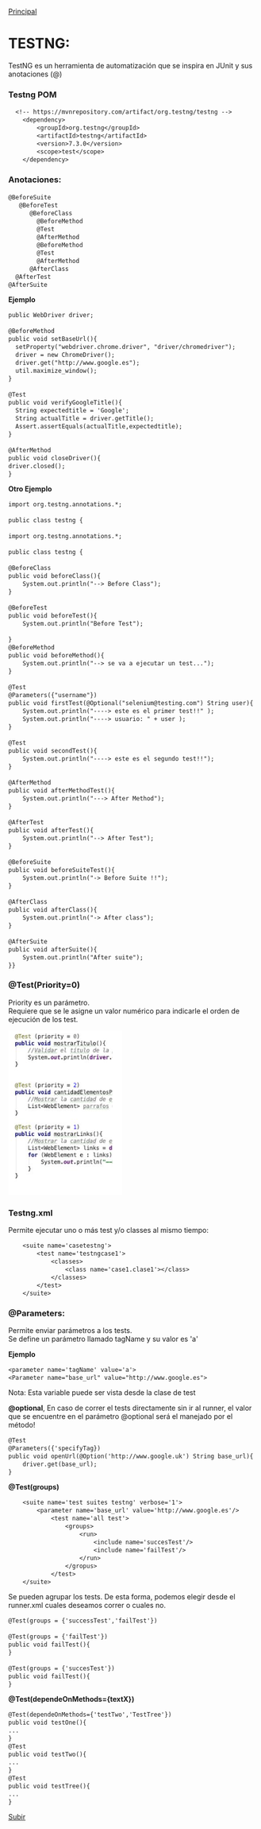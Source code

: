<a name='top'></a>
[Principal](../README.md)

# TESTNG:
TestNG es un herramienta de automatización que se inspira en JUnit y sus anotaciones (@)

### Testng POM
      <!-- https://mvnrepository.com/artifact/org.testng/testng -->
        <dependency>
            <groupId>org.testng</groupId>
            <artifactId>testng</artifactId>
            <version>7.3.0</version>
            <scope>test</scope>
        </dependency>

### Anotaciones:
    @BeforeSuite
       @BeforeTest
          @BeforeClass
            @BeforeMethod
            @Test
            @AfterMethod
            @BeforeMethod
            @Test
            @AfterMethod
          @AfterClass
      @AfterTest
    @AfterSuite

**Ejemplo**

    public WebDriver driver;
    
    @BeforeMethod
    public void setBaseUrl(){
      setProperty("webdriver.chrome.driver", "driver/chromedriver");
      driver = new ChromeDriver();
      driver.get("http://www.google.es");
      util.maximize_window();
    }

    @Test
    public void verifyGoogleTitle(){
      String expectedtitle = 'Google';
      String actualTitle = driver.getTitle();
      Assert.assertEquals(actualTitle,expectedtitle);
    }

    @AfterMethod
    public void closeDriver(){
    driver.closed();
    }

**Otro Ejemplo**
    
    import org.testng.annotations.*;
    
    public class testng {

    import org.testng.annotations.*;
    
    public class testng {

    @BeforeClass
    public void beforeClass(){
        System.out.println("--> Before Class");
    }

    @BeforeTest
    public void beforeTest(){
        System.out.println("Before Test");

    }
    @BeforeMethod
    public void beforeMethod(){
        System.out.println("--> se va a ejecutar un test...");
    }

    @Test
    @Parameters({"username"})
    public void firstTest(@Optional("selenium@testing.com") String user){
        System.out.println("----> este es el primer test!!" );
        System.out.println("----> usuario: " + user );
    }

    @Test
    public void secondTest(){
        System.out.println("----> este es el segundo test!!");
    }

    @AfterMethod
    public void afterMethodTest(){
        System.out.println("---> After Method");
    }

    @AfterTest
    public void afterTest(){
        System.out.println("--> After Test");
    }

    @BeforeSuite
    public void beforeSuiteTest(){
        System.out.println("-> Before Suite !!");
    }

    @AfterClass
    public void afterClass(){
        System.out.println("-> After class");
    }

    @AfterSuite
    public void afterSuite(){
        System.out.println("After suite");
    }}

### @Test(Priority=0)

Priority es un parámetro.</br>
Requiere que se le asigne un valor numérico para indicarle el orden de ejecución de los test.

![TestngPriority](images/Priority.png)

### Testng.xml
Permite ejecutar uno o más test y/o classes al mismo tiempo:
        
        <suite name='casetestng'>
            <test name='testngcase1'>
                <classes>
                    <class name='case1.clase1'></class>
                </classes>
            </test>
        </suite>

### @Parameters:
Permite enviar parámetros a los tests.</br>
Se define un parámetro llamado tagName y su valor es 'a'

**Ejemplo**

    <parameter name='tagName' value='a'>
    <Parameter name="base_url" value="http://www.google.es">

Nota: Esta variable puede ser vista desde la clase de test</br>

**@optional**, En caso de correr el tests directamente sin ir al runner, el valor que se encuentre en el parámetro @optional será el manejado por el método!

    @Test
    @Parameters({'specifyTag})
    public void openUrl(@Option('http://www.google.uk') String base_url){
        driver.get(base_url);
    }

**@Test(groups)**

        <suite name='test suites testng' verbose='1'>
            <parameter name='base_url' value='http://www.google.es'/>
                <test name='all test'>
                    <groups>
                        <run>
                            <include name='succesTest'/>
                            <include name='failTest'/>
                        </run>
                    </gropus>
                </test>
        </suite>

Se pueden agrupar los tests. De esta forma, podemos elegir desde el runner.xml cuales deseamos correr o cuales no.

    @Test(groups = {'successTest','failTest'})
    
    @Test(groups = {'failTest'})
    public void failTest(){
    }
    
    @Test(groups = {'succesTest'})
    public void failTest(){
    }

**@Test(dependeOnMethods={textX})**

    @Test(dependeOnMethods={'testTwo','TestTree'})
    public void testOne(){
    ...
    }
    @Test
    public void testTwo(){
    ...
    }
    @Test
    public void testTree(){
    ...
    }


[Subir](#top)